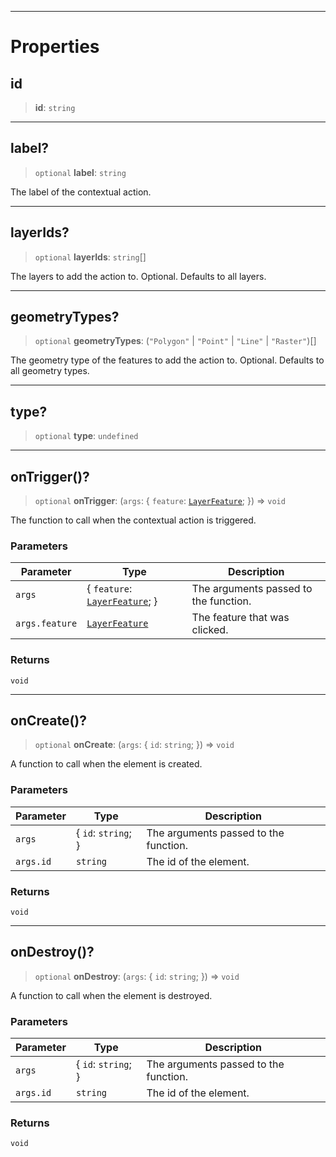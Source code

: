 ***

# Properties

## id

> **id**: `string`

***

## label?

> `optional` **label**: `string`

The label of the contextual action.

***

## layerIds?

> `optional` **layerIds**: `string`\[]

The layers to add the action to. Optional. Defaults to all layers.

***

## geometryTypes?

> `optional` **geometryTypes**: (`"Polygon"` | `"Point"` | `"Line"` | `"Raster"`)\[]

The geometry type of the features to add the action to. Optional. Defaults to all geometry types.

***

## type?

> `optional` **type**: `undefined`

***

## onTrigger()?

> `optional` **onTrigger**: (`args`: \{ `feature`: [`LayerFeature`](../Layers/LayerFeature.md); }) => `void`

The function to call when the contextual action is triggered.

### Parameters

| Parameter      | Type                                                         | Description                           |
| -------------- | ------------------------------------------------------------ | ------------------------------------- |
| `args`         | \{ `feature`: [`LayerFeature`](../Layers/LayerFeature.md); } | The arguments passed to the function. |
| `args.feature` | [`LayerFeature`](../Layers/LayerFeature.md)                  | The feature that was clicked.         |

### Returns

`void`

***

## onCreate()?

> `optional` **onCreate**: (`args`: \{ `id`: `string`; }) => `void`

A function to call when the element is created.

### Parameters

| Parameter | Type                 | Description                           |
| --------- | -------------------- | ------------------------------------- |
| `args`    | \{ `id`: `string`; } | The arguments passed to the function. |
| `args.id` | `string`             | The id of the element.                |

### Returns

`void`

***

## onDestroy()?

> `optional` **onDestroy**: (`args`: \{ `id`: `string`; }) => `void`

A function to call when the element is destroyed.

### Parameters

| Parameter | Type                 | Description                           |
| --------- | -------------------- | ------------------------------------- |
| `args`    | \{ `id`: `string`; } | The arguments passed to the function. |
| `args.id` | `string`             | The id of the element.                |

### Returns

`void`
